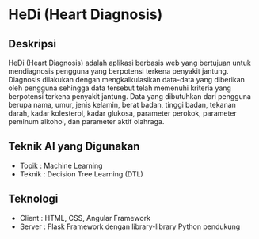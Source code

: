 # HeDi (Heart Diagnosis)

## Deskripsi
HeDi (Heart Diagnosis) adalah aplikasi berbasis web yang bertujuan untuk mendiagnosis pengguna yang berpotensi terkena penyakit jantung. Diagnosis dilakukan dengan mengkalkulasikan data-data yang diberikan oleh pengguna sehingga data tersebut telah memenuhi kriteria yang berpotensi terkena penyakit jantung. Data yang dibutuhkan dari pengguna berupa nama, umur, jenis kelamin, berat badan, tinggi badan, tekanan darah, kadar kolesterol, kadar glukosa, parameter perokok, parameter peminum alkohol, dan parameter aktif olahraga.

## Teknik AI yang Digunakan
- Topik : Machine Learning
- Teknik : Decision Tree Learning (DTL)

## Teknologi
- Client : HTML, CSS, Angular Framework
- Server : Flask Framework dengan library-library Python pendukung